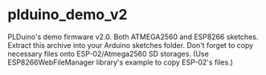 # plduino_demo_v2
PLDuino's demo firmware v2.0. Both ATMEGA2560 and ESP8266 sketches.
Extract this archive into your Arduino sketches folder.
Don't forget to copy necessary files onto ESP-02/Atmega2560 SD storages.
(Use ESP8266WebFileManager library's example to copy ESP-02's files.)
